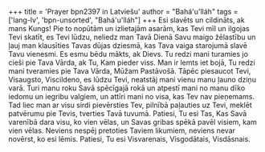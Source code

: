 +++
title = 'Prayer bpn2397 in Latviešu'
author = "Bahá'u'lláh"
tags = ['lang-lv', 'bpn-unsorted', "Bahá'u'lláh"]
+++
Esi slavēts un cildināts, ak mans Kungs! Pie to nopūtām un izlietajām asarām, kas Tevi mīl un ilgojas Tevi skatīt, es Tevi lūdzu, neliedz man Tavā Dienā Savu maigo žēlastību un ļauj man klausīties Tavas dūjas dziesmā, kas Tava vaiga starojumā slavē Tavu vienesmi. Es esmu bēdu mākts, ak Dievs. Tu redzi mani turamies jo cieši pie Tava Vārda, ak Tu, Kam pieder viss. Man ir lemts iet bojā, Tu redzi mani tveramies pie Tava Vārda, Mūžam Pastāvošā. Tāpēc piesaucot Tevi, Visaugsto, Viscildeno, es lūdzu Tevi, neatstāj mani vienu manu ļauno dziņu varā. Turi manu roku Savā spēcīgajā rokā un atpestī mani no manu dīko iedomu un iegribu valgiem, un attīri mani no visa, kas Tev nav pieņemams.
Tad liec man ar visu sirdi pievērsties Tev, pilnībā paļauties uz Tevi, meklēt patvērumu pie Tevis, tverties Tavā tuvumā. Patiesi, Tu esi Tas, Kas Savā varenībā dara visu, ko vien vēlas, un Savas gribas spēkā pavēl visiem, kam vien vēlas. Neviens nespēj pretoties Taviem likumiem, neviens nevar novērst, ko esi lēmis.
Patiesi, Tu esi Visvarenais, Visgodātais, Visdāsnais.
